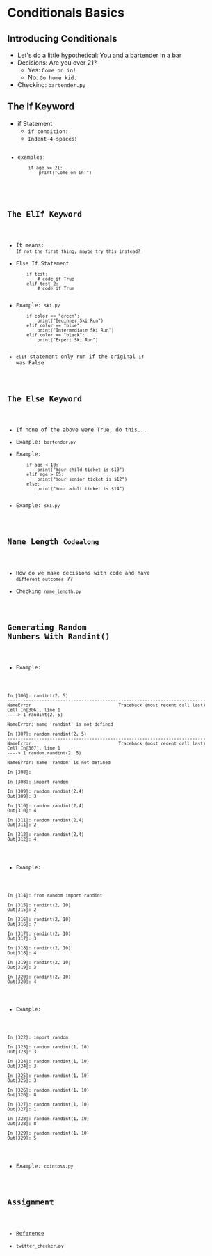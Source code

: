 # Conditionals Basics

## Introducing Conditionals
- Let's do a little hypothetical: You and a bartender in a bar
- Decisions: Are you over 21?
    - Yes: `Come on in!`
    - No: `Go home kid.`
- Checking: `bartender.py`

## The If Keyword
- if Statement
    - `if condition:`
    - `Indent-4-spaces`: <code here>
- examples:
    ```
        if age >= 21:
            print("Come on in!")
    ```

## The ElIf Keyword
- It means: `If not the first thing, maybe try this instead?`
- Else If Statement
    ```
        if test:
            # code if True
        elif test_2:
            # code if True
    ```
- Example: `ski.py`
    ```
        if color == "green":
            print("Beginner Ski Run")
        elif color == "blue":
            print("Intermediate Ski Run")
        elif color == "black":
            print("Expert Ski Run")
    ```
- `elif` statement only run if the original `if` was False

## The Else Keyword
- If none of the above were True, do this...
- Example: `bartender.py`
- Example:
    ```
        if age < 10:
            print("Your child ticket is $10")
        elif age > 65:
            print("Your senior ticket is $12")
        else:
            print("Your adult ticket is $14")
    ```
- Example: `ski.py`

## Name Length `Codealong`
- How do we make decisions with code and have `different outcomes` ??
- Checking `name_length.py
`
## Generating Random Numbers With Randint()
- Example:
```
In [306]: randint(2, 5)
---------------------------------------------------------------------------
NameError                                 Traceback (most recent call last)
Cell In[306], line 1
----> 1 randint(2, 5)

NameError: name 'randint' is not defined

In [307]: random.randint(2, 5)
---------------------------------------------------------------------------
NameError                                 Traceback (most recent call last)
Cell In[307], line 1
----> 1 random.randint(2, 5)

NameError: name 'random' is not defined

In [308]: 

In [308]: import random

In [309]: random.randint(2,4)
Out[309]: 3

In [310]: random.randint(2,4)
Out[310]: 4

In [311]: random.randint(2,4)
Out[311]: 2

In [312]: random.randint(2,4)
Out[312]: 4
```

- Example:
```
In [314]: from random import randint

In [315]: randint(2, 10)
Out[315]: 2

In [316]: randint(2, 10)
Out[316]: 7

In [317]: randint(2, 10)
Out[317]: 3

In [318]: randint(2, 10)
Out[318]: 4

In [319]: randint(2, 10)
Out[319]: 3

In [320]: randint(2, 10)
Out[320]: 4
```

- Example:
```
In [322]: import random

In [323]: random.randint(1, 10)
Out[323]: 3

In [324]: random.randint(1, 10)
Out[324]: 3

In [325]: random.randint(1, 10)
Out[325]: 3

In [326]: random.randint(1, 10)
Out[326]: 8

In [327]: random.randint(1, 10)
Out[327]: 1

In [328]: random.randint(1, 10)
Out[328]: 8

In [329]: random.randint(1, 10)
Out[329]: 5
```

- Example: `cointoss.py`

## Assignment
- [Reference](https://plum-poppy-0ea.notion.site/Conditionals-Tweet-Checker-Exercise-0ca1730428424073a7eb868e6135db6c)
- `twitter_checker.py`